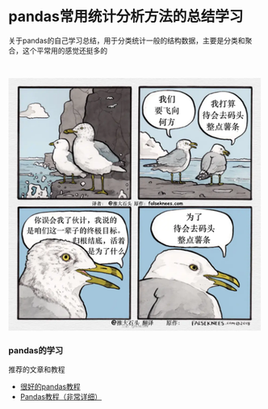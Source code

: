 

# pandas常用统计分析方法的总结学习

关于pandas的自己学习总结，用于分类统计一般的结构数据，主要是分类和聚合，这个平常用的感觉还挺多的


<!-- PROJECT LOGO -->
<br />

<p align="center">
  <div>
    <img src="images\去码头整点薯条.jpg" width="500" height="500" >
  </div>


</p>


### pandas的学习
推荐的文章和教程
- [很好的pandas教程](https://github.com/yeayee/joyful-pandas)
- [Pandas教程（非常详细）](http://c.biancheng.net/pandas/what-is-pandas.html)

